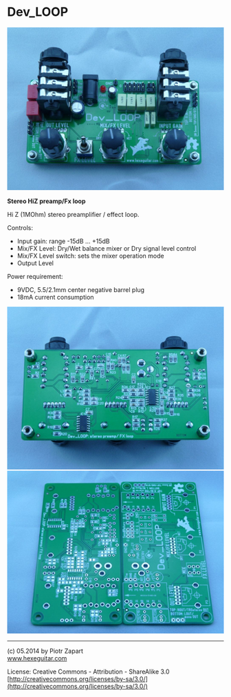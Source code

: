 Dev_LOOP
========

![alt text][pic1]

**Stereo HiZ preamp/Fx loop**

Hi Z (1MOhm) stereo preamplifier / effect loop.

Controls:

  * Input gain: range -15dB ... +15dB
  * Mix/FX Level: Dry/Wet balance mixer or Dry signal level control
  * Mix/FX Level switch: sets the mixer operation mode
  * Output Level

Power requirement: 

  * 9VDC, 5.5/2.1mm center negative barrel plug
  * 18mA current consumption

![alt text][pic2]
![alt text][pic3]

 ------
(c) 05.2014 by Piotr Zapart  
www.hexeguitar.com

License:
Creative Commons - Attribution - ShareAlike 3.0  
[http://creativecommons.org/licenses/by-sa/3.0/](http://creativecommons.org/licenses/by-sa/3.0/)

[pic1]: Pics/Dev_LOOP1.jpg "Dev_LOOP"
[pic2]: Pics/Dev_LOOP2.jpg "Dev_LOOP"
[pic3]: Pics/Dev_LOOP_PCB.jpg "Dev_LOOP"